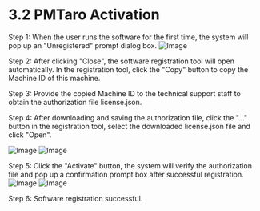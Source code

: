 # 3.2 PMTaro Activation
Step 1: When the user runs the software for the first time, the system will pop up an "Unregistered" prompt dialog box.
![Image](../../images/image_15.jpg)

Step 2: After clicking "Close", the software registration tool will open automatically. In the registration tool, click the "Copy" button to copy the Machine ID of this machine.

Step 3: Provide the copied Machine ID to the technical support staff to obtain the authorization file license.json.

Step 4: After downloading and saving the authorization file, click the "..." button in the registration tool, select the downloaded license.json file and click "Open".

![Image](../../images/image_16.jpg)
![Image](../../images/image_17.jpg)

Step 5: Click the "Activate" button, the system will verify the authorization file and pop up a confirmation prompt box after successful registration.
![Image](../../images/image_18.jpg)
![Image](../../images/image_19.jpg)

Step 6: Software registration successful.

